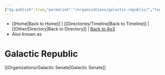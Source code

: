 ```yaml
---
{"dg-publish":true,"permalink":"/organizations/galactic-republic/","tags":["faction"]}
---
```


- [[Home\|Back to Home]] | [[Directories/Timeline\|Back to Timeline]] | [[Other/Directory\|Back to Directory]] | [Back to Ao3](https://archiveofourown.org/works/19334440/chapters/45992584)
- Also known as

# Galactic Republic

[[Organizations/Galactic Senate\|Galactic Senate]]
